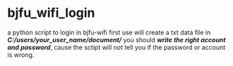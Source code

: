 # bjfu_wifi_login
a python script to login in bjfu-wifi
first use will create a txt data file in ***C:/users/your_user_name/document/***
you should ***write the right account and password***, cause the sctipt will not tell you if the  password or account is wrong.
